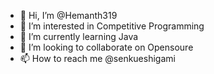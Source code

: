 - 👋 Hi, I’m @Hemanth319
- 👀 I’m interested in Competitive Programming
- 🌱 I’m currently learning Java
- 💞️ I’m looking to collaborate on Opensoure
- 📫 How to reach me @senkueshigami

<!---
Hemanth319/Hemanth319 is a ✨ special ✨ repository because its `README.md` (this file) appears on your GitHub profile.
You can click the Preview link to take a look at your changes.
--->
